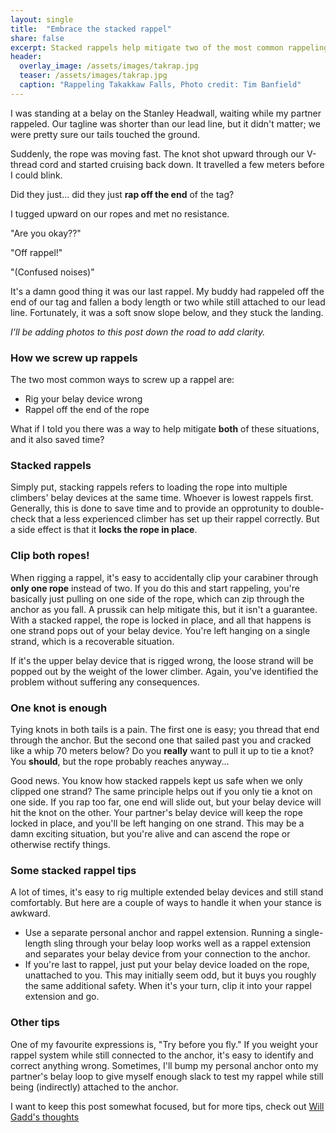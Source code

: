 ```yaml
---
layout: single
title:  "Embrace the stacked rappel"
share: false
excerpt: Stacked rappels help mitigate two of the most common rappeling errors.
header:
  overlay_image: /assets/images/takrap.jpg
  teaser: /assets/images/takrap.jpg
  caption: "Rappeling Takakkaw Falls, Photo credit: Tim Banfield"
---
```

I was standing at a belay on the Stanley Headwall, waiting while my partner rappeled. Our tagline was shorter than our lead line, but it didn't matter; we were pretty sure our tails touched the ground.

Suddenly, the rope was moving fast. The knot shot upward through our V-thread cord and started cruising back down. It travelled a few meters before I could blink.

Did they just... did they just **rap off the end** of the tag?

I tugged upward on our ropes and met no resistance.

"Are you okay??"

"Off rappel!"

"(Confused noises)"

It's a damn good thing it was our last rappel. My buddy had rappeled off the end of our tag and fallen a body length or two while still attached to our lead line. Fortunately, it was a soft snow slope below, and they stuck the landing.

*I'll be adding photos to this post down the road to add clarity.* 

### How we screw up rappels
The two most common ways to screw up a rappel are:
- Rig your belay device wrong
- Rappel off the end of the rope

What if I told you there was a way to help mitigate **both** of these situations, and it also saved time?

### Stacked rappels
Simply put, stacking rappels refers to loading the rope into multiple climbers' belay devices at the same time. Whoever is lowest rappels first. Generally, this is done to save time and to provide an opprotunity to double-check that a less experienced climber has set up their rappel correctly. But a side effect is that it **locks the rope in place**.

### Clip both ropes!
When rigging a rappel, it's easy to accidentally clip your carabiner through **only one rope** instead of two. If you do this and start rappeling, you're basically just pulling on one side of the rope, which can zip through the anchor as you fall. A prussik can help mitigate this, but it isn't a guarantee. With a stacked rappel, the rope is locked in place, and all that happens is one strand pops out of your belay device. You're left hanging on a single strand, which is a recoverable situation.

If it's the upper belay device that is rigged wrong, the loose strand will be popped out by the weight of the lower climber. Again, you've identified the problem without suffering any consequences.

### One knot is enough
Tying knots in both tails is a pain. The first one is easy; you thread that end through the anchor. But the second one that sailed past you and cracked like a whip 70 meters below? Do you **really** want to pull it up to tie a knot? You **should**, but the rope probably reaches anyway...

Good news. You know how stacked rappels kept us safe when we only clipped one strand? The same principle helps out if you only tie a knot on one side. If you rap too far, one end will slide out, but your belay device will hit the knot on the other. Your partner's belay device will keep the rope locked in place, and you'll be left hanging on one strand. This may be a damn exciting situation, but you're alive and can ascend the rope or otherwise rectify things.

### Some stacked rappel tips
A lot of times, it's easy to rig multiple extended belay devices and still stand comfortably. But here are a couple of ways to handle it when your stance is awkward.
- Use a separate personal anchor and rappel extension. Running a single-length sling through your belay loop works well as a rappel extension and separates your belay device from your connection to the anchor.
- If you're last to rappel, just put your belay device loaded on the rope, unattached to you. This may initially seem odd, but it buys you roughly the same additional safety. When it's your turn, clip it into your rappel extension and go.

### Other tips
One of my favourite expressions is, "Try before you fly." If you weight your rappel system while still connected to the anchor, it's easy to identify and correct anything wrong. Sometimes, I'll bump my personal anchor onto my partner's belay loop to give myself enough slack to test my rappel while still being (indirectly) attached to the anchor.

I want to keep this post somewhat focused, but for more tips, check out [Will Gadd's thoughts](https://willgadd.com/rappelling/)